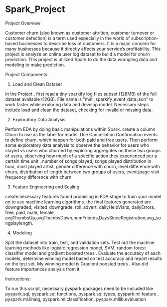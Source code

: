 # Spark_Project


Project Overview

Customer churn (also known as customer attrition, customer turnover or customer defection) is a term used especially in the world of subscription-based businesses to describe loss of customers. It is a major concern for many businesses because it directly affects your service’s profitability. This project is analyze an online user log dataset to build a model for churn prediction. This project is utilized Spark to do the data wrangling data  and modeling to make prediction. 


Project Components

1.	Load and Clean Dataset

In the Project , first read a  tiny sparkify log files  subset (128MB) of the full dataset available (12GB).  File name is  "mini_sparkify_event_data.json" to work faster while exploring  data and develop  model. Necessary steps include load and clean the dataset, checking for invalid or missing data. 

2.	Exploratory Data Analysis

Perform EDA by doing basic manipulations within Spark. create a column Churn to use as the label for model. Use  Cancellation Confirmation events to define churn, which happen for both paid and free users. Then perform some exploratory data analysis to observe the behavior for users who stayed vs users who churned by exploring aggregates on these two groups of users, observing how much of a specific action they experienced per a certain time unit , number of songs played, songs played distribution in hour, most played artist, gender difference with churn, level difference with churn, distribution of length between two groups of users, event/page visit frequency difference with churn

3.	Feature Engineering and Scaling

create necessary features found promising in EDA stage to train your model on to use machine learning algorithms. the final features generated are downgraded, visited_downgrade, roll_advert, dailyHelpVisits, dailyErrors, free, paid, male, female, avgThumbsUp,avgThumbsDown,numFriends,DaysSinceRegistration,avg_songplaylength.

4.	Modeling

Split the dataset into train, test, and validation sets. Test out the machine learning methods like logistic regression model, SVM, random forest classifier model and gradient boosted trees . Evaluate the accuracy of each models, determine winning model based on test accuracy and report results on the test set. My winning model is Gradient boosted trees . Also did feature Importances analysis from it 




Instructions:

To run this script, necessary pyspark packages need to be included like pyspark.sql, pyspark.sql.functions, pyspark.sql.types, pyspark.ml.feature , pyspark.ml.linalg, pyspark.ml.classification, pyspark.mllib.evaluation

